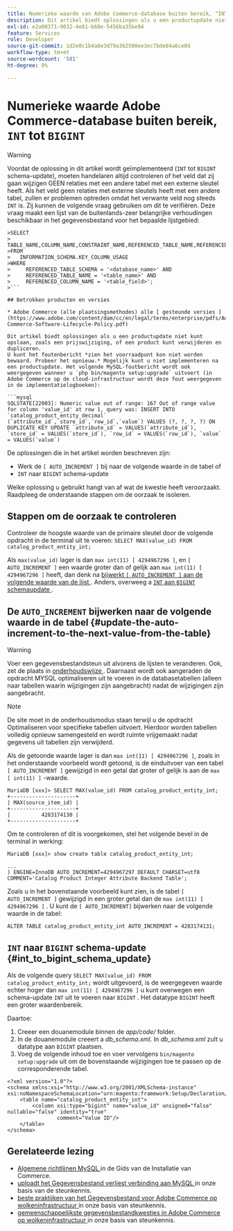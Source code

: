 ```yaml
---
title: Numerieke waarde van Adobe Commerce-database buiten bereik, "INT" tot "BIGINT"
description: Dit artikel biedt oplossingen als u een productupdate niet kunt opslaan, zoals een prijswijziging, of een product kunt verwijderen en dupliceren.
exl-id: e2a00371-9032-4e81-b60e-5456ba35be94
feature: Services
role: Developer
source-git-commit: 1d2e0c1b4a8e3d79a362500ee3ec7bde84a6ce0d
workflow-type: tm+mt
source-wordcount: '581'
ht-degree: 0%

---
```


# Numerieke waarde Adobe Commerce-database buiten bereik, `INT` tot `BIGINT`

>[!WARNING]
>
>Voordat de oplossing in dit artikel wordt geïmplementeerd (`INT` tot `BIGINT` schema-update), moeten handelaren altijd controleren of het veld dat zij gaan wijzigen GEEN relaties met een andere tabel met een externe sleutel heeft. Als het veld geen relaties met externe sleutels heeft met een andere tabel, zullen er problemen optreden omdat het verwante veld nog steeds `INT` is. Zij kunnen de volgende vraag gebruiken om dit te verifiëren. Deze vraag maakt een lijst van de buitenlands-zeer belangrijke verhoudingen beschikbaar in het gegevensbestand voor het bepaalde lijstgebied:
>
```mysql
>SELECT 
>     TABLE_NAME,COLUMN_NAME,CONSTRAINT_NAME,REFERENCED_TABLE_NAME,REFERENCED_COLUMN_NAME
>FROM
>   INFORMATION_SCHEMA.KEY_COLUMN_USAGE
>WHERE
>     REFERENCED_TABLE_SCHEMA = '<database_name>' AND
>     REFERENCED_TABLE_NAME = '<table_name>' AND
>     REFERENCED_COLUMN_NAME = '<table_field>';
>```

## Betrokken producten en versies

* Adobe Commerce (alle plaatsingsmethodes) alle [ gesteunde versies ](https://www.adobe.com/content/dam/cc/en/legal/terms/enterprise/pdfs/Adobe-Commerce-Software-Lifecycle-Policy.pdf)

Dit artikel biedt oplossingen als u een productupdate niet kunt opslaan, zoals een prijswijziging, of een product kunt verwijderen en dupliceren.
U kunt het foutenbericht *zien het voorraadpunt kon niet worden bewaard. Probeer het opnieuw.* Mogelijk kunt u niet implementeren na een productupdate. Het volgende MySQL-foutbericht wordt ook weergegeven wanneer u `php bin/magento setup:upgrade` uitvoert (in Adobe Commerce op de cloud-infrastructuur wordt deze fout weergegeven in de implementatielogboeken):

```mysql
SQLSTATE[22003]: Numeric value out of range: 167 Out of range value for column 'value_id' at row 1, query was: INSERT INTO `catalog_product_entity_decimal` (`attribute_id`,`store_id`,`row_id`,`value`) VALUES (?, ?, ?, ?) ON DUPLICATE KEY UPDATE `attribute_id` = VALUES(`attribute_id`), `store_id` = VALUES(`store_id`), `row_id` = VALUES(`row_id`), `value` = VALUES(`value`)
```

De oplossingen die in het artikel worden beschreven zijn:
* Werk de `[ AUTO_INCREMENT ]` bij naar de volgende waarde in de tabel of
* `INT` naar `BIGINT` schema-update

Welke oplossing u gebruikt hangt van af wat de kwestie heeft veroorzaakt. Raadpleeg de onderstaande stappen om de oorzaak te isoleren.

## Stappen om de oorzaak te controleren


Controleer de hoogste waarde van de primaire sleutel door de volgende opdracht in de terminal uit te voeren: `SELECT MAX(value_id) FROM catalog_product_entity_int;`

Als `max(value_id)` lager is dan `max int(11) [ 4294967296 ]`, en `[ AUTO_INCREMENT ]` een waarde groter dan of gelijk aan `max int(11) [ 4294967296 ]` heeft, dan denk na [ bijwerkt `[ AUTO_INCREMENT ]` aan de volgende waarde van de lijst ](#update-the-auto-increment-to-the-next-value-from-the-table). Anders, overweeg a [`INT` aan `BIGINT` schemaupdate ](#int_to_bigint_schema_update).

## De `AUTO_INCREMENT` bijwerken naar de volgende waarde in de tabel {#update-the-auto-increment-to-the-next-value-from-the-table}

>[!WARNING]
>
>Voer een gegevensbestandsteun uit alvorens de lijsten te veranderen. Ook, zet de plaats in [ onderhoudswijze ](https://experienceleague.adobe.com/docs/commerce-operations/configuration-guide/setup/application-modes.html#maintenance-mode). Daarnaast wordt ook aangeraden de opdracht MYSQL optimaliseren uit te voeren in de databasetabellen (alleen naar tabellen waarin wijzigingen zijn aangebracht) nadat de wijzigingen zijn aangebracht.

>[!NOTE]
>
>De site moet in de onderhoudsmodus staan terwijl u de opdracht Optimaliseren voor specifieke tabellen uitvoert. Hierdoor worden tabellen volledig opnieuw samengesteld en wordt ruimte vrijgemaakt nadat gegevens uit tabellen zijn verwijderd.

Als de getoonde waarde lager is dan `max int(11) [ 4294967296 ]`, zoals in het onderstaande voorbeeld wordt getoond, is de einduitvoer van een tabel `[ AUTO_INCREMENT ]` gewijzigd in een getal dat groter of gelijk is aan de `max [ int(11) ]` -waarde.

```mariadb
MariaDB [xxx]> SELECT MAX(value_id) FROM catalog_product_entity_int;
+---------------------+
| MAX(source_item_id) |
+---------------------+
|          4283174130 |
+---------------------+
```

Om te controleren of dit is voorgekomen, stel het volgende bevel in de terminal in werking:

```
MariaDB [xxx]> show create table catalog_product_entity_int;

...
) ENGINE=InnoDB AUTO_INCREMENT=4294967297 DEFAULT CHARSET=utf8 COMMENT='Catalog Product Integer Attribute Backend Table';
```

Zoals u in het bovenstaande voorbeeld kunt zien, is de tabel `[ AUTO_INCREMENT ]` gewijzigd in een groter getal dan de `max int(11) [ 4294967296 ]` . U kunt de `[ AUTO_INCREMENT]` bijwerken naar de volgende waarde in de tabel:

```
ALTER TABLE catalog_product_entity_int AUTO_INCREMENT = 4283174131;
```

## `INT` naar `BIGINT` schema-update {#int_to_bigint_schema_update}

Als de volgende query `SELECT MAX(value_id) FROM catalog_product_entity_int;` wordt uitgevoerd, is de weergegeven waarde echter hoger dan `max int(11) [ 4294967296 ]` u kunt overwegen een schema-update `INT` uit te voeren naar `BIGINT` . Het datatype `BIGINT` heeft een groter waardenbereik.

Daartoe:

1. Creeer een douanemodule binnen de *app/code/* folder.
1. In de douanemodule creeert a *db_schema.xml*. In *db_schema.xml* zult u datatype aan `BIGINT` plaatsen.
1. Voeg de volgende inhoud toe en voer vervolgens `bin/magento setup:upgrade` uit om de bovenstaande wijzigingen toe te passen op de corresponderende tabel.

```
<?xml version="1.0"?>
<schema xmlns:xsi="http://www.w3.org/2001/XMLSchema-instance" xsi:noNamespaceSchemaLocation="urn:magento:framework:Setup/Declaration/Schema/etc/schema.xsd">
    <table name="catalog_product_entity_int">
        <column xsi:type="bigint" name="value_id" unsigned="false" nullable="false" identity="true"
                comment="Value ID"/>
    </table>
</schema>
```


## Gerelateerde lezing

* [ Algemene richtlijnen MySQL ](https://experienceleague.adobe.com/docs/commerce-operations/installation-guide/prerequisites/database-server/mysql.html) in de Gids van de Installatie van Commerce.
* [ uploadt het Gegevensbestand verliest verbinding aan MySQL ](https://experienceleague.adobe.com/docs/commerce-knowledge-base/kb/troubleshooting/database/database-upload-loses-connection-to-mysql.html) in onze basis van de steunkennis.
* [ beste praktijken van het Gegevensbestand voor Adobe Commerce op wolkeninfrastructuur ](https://experienceleague.adobe.com/docs/commerce-knowledge-base/kb/best-practices/database/database-best-practices-for-magento-commerce-cloud.html) in onze basis van steunkennis.
* [ gemeenschappelijkste gegevensbestandkwesties in Adobe Commerce op wolkeninfrastructuur ](https://experienceleague.adobe.com/docs/commerce-knowledge-base/kb/best-practices/database/most-common-database-issues-in-magento-commerce-cloud.html) in onze basis van steunkennis.
